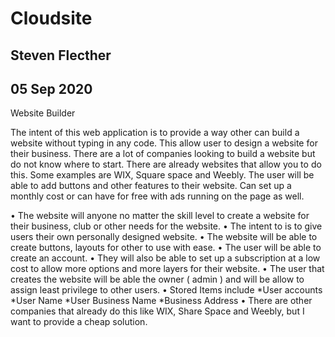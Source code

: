 # Cloudsite
## Steven Flecther
## 05 Sep 2020

Website Builder 

The intent of this web application is to provide a way other can build a website without typing in any code. This allow user to design a website for their business. There are a lot of companies looking to build a website but do not know where to start. There are already websites that allow you to do this. Some examples are WIX, Square space and Weebly.  The user will be able to add buttons and other features to their website. Can set up a monthly cost or can have for free with ads running on the page as well. 

•	The website will anyone no matter the skill level to create a website for their business, club or other needs for the website. 
•	The intent to is to give users their own personally designed website.
•	The website will be able to create buttons, layouts for other to use with ease.
•	The user will be able to create an account. 
•	They will also be able to set up a subscription at a low cost to allow more options and more layers for their website.
•	The user that creates the website will be able the owner ( admin ) and will be allow to assign least privilege to other users.
•	Stored Items include 
*User accounts
*User Name 
*User Business Name
*Business Address
•	There are other companies that already do this like WIX, Share Space and Weebly, but I want to provide a cheap solution.
